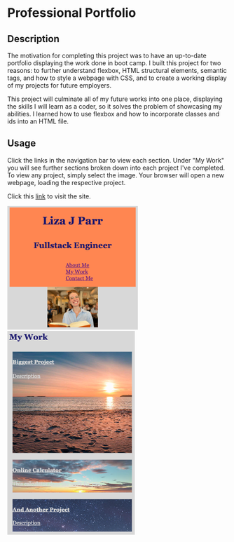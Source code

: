 # Professional Portfolio

## Description

The motivation for completing this project was to have an up-to-date portfolio displaying the work done in boot camp. I built this project for two reasons: to further understand flexbox, HTML structural elements, semantic tags, and how to style a webpage with CSS, and to create a working display of my projects for future employers. 

This project will culminate all of my future works into one place, displaying the skills I will learn as a coder, so it solves the problem of showcasing my abilities. I learned how to use flexbox and how to incorporate classes and ids into an HTML file.

## Usage

Click the links in the navigation bar to view each section. Under "My Work" you will see further sections broken down into each project I've completed. To view any project, simply select the image. Your browser will open a new webpage, loading the respective project.

Click this [link](https://lparr30.github.io/professional-portfolio/) to visit the site.

![Navigation Links](assets/images/nav-links.png)
![App Links](assets/images/my-work.png)